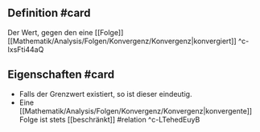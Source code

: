 ## Definition #card 
Der Wert, gegen den eine [[Folge]] [[Mathematik/Analysis/Folgen/Konvergenz/Konvergenz|konvergiert]]
^c-IxsFti44aQ

## Eigenschaften #card 
- Falls der Grenzwert existiert, so ist dieser eindeutig.
- Eine [[Mathematik/Analysis/Folgen/Konvergenz/Konvergenz|konvergente]] Folge ist stets [[beschränkt]] #relation 
^c-LTehedEuyB

